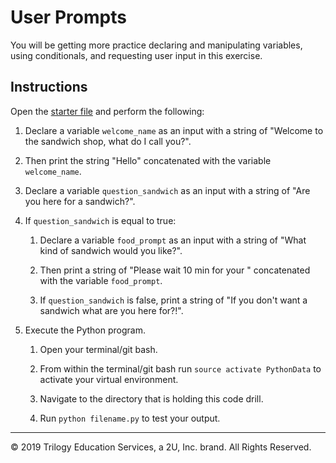 # User Prompts

You will be getting more practice declaring and manipulating variables, using conditionals, and requesting user input in this exercise.

## Instructions

Open the [starter file](Unsolved/inputs-01.py) and perform the following:

1. Declare a variable `welcome_name` as an input with a string of "Welcome to the sandwich shop, what do I call you?".

2. Then print the string "Hello" concatenated with the variable `welcome_name`.

3. Declare a variable `question_sandwich` as an input with a string of "Are you here for a sandwich?".

4. If `question_sandwich` is equal to true:

    1. Declare a variable `food_prompt` as an input with a string of "What kind of sandwich would you like?".

    2. Then print a string of "Please wait 10 min for your " concatenated with the variable `food_prompt`.

    3. If `question_sandwich` is false, print a string of "If you don't want a sandwich what are you here for?!".

5. Execute the Python program.

    1. Open your terminal/git bash.

    2. From within the terminal/git bash run `source activate PythonData` to activate your virtual environment.

    3. Navigate to the directory that is holding this code drill.

    4. Run `python filename.py` to test your output.

---

© 2019 Trilogy Education Services, a 2U, Inc. brand. All Rights Reserved.

